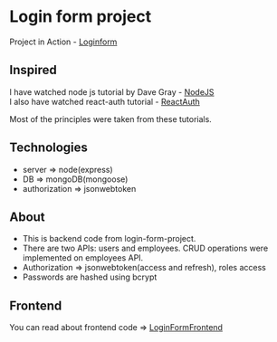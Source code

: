 # Login form project

Project in Action - [Loginform](https://basic-login-3h1f.onrender.com)

## Inspired

I have watched node js tutorial by Dave Gray - [NodeJS](https://www.youtube.com/watch?v=f2EqECiTBL8&t=107s)<br>
I also have watched react-auth tutorial - [ReactAuth](https://www.youtube.com/watch?v=brcHK3P6ChQ&list=PL0Zuz27SZ-6PRCpm9clX0WiBEMB70FWwd)

Most of the principles were taken from these tutorials.

## Technologies

- server => node(express)
- DB => mongoDB(mongoose)
- authorization => jsonwebtoken

## About

- This is backend code from login-form-project.
- There are two APIs: users and employees. CRUD operations were
  implemented on employees API.
- Authorization => jsonwebtoken(access and refresh), roles access
- Passwords are hashed using bcrypt

## Frontend

You can read about frontend code => [LoginFormFrontend](https://github.com/Gigi998/Login-form-frontend)
